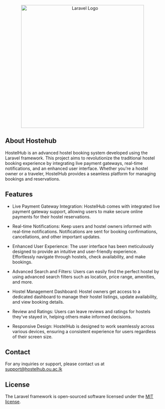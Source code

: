 <p align="center"><a href="https://laravel.com" target="_blank"><img src="https://ou.ac.lk/wp-content/uploads/2021/07/cropped-New-Logo-3.png" width="400" alt="Laravel Logo"></a></p>


## About Hostehub

HostelHub is an advanced hostel booking system developed using the Laravel framework. This project aims to revolutionize the traditional hostel booking experience by integrating live payment gateways, real-time notifications, and an enhanced user interface. Whether you're a hostel owner or a traveler, HostelHub provides a seamless platform for managing bookings and reservations.


## Features

- Live Payment Gateway Integration: HostelHub comes with integrated live payment gateway support, allowing users to make secure online payments for their hostel reservations.

- Real-time Notifications: Keep users and hostel owners informed with real-time notifications. Notifications are sent for booking confirmations, cancellations, and other important updates.

- Enhanced User Experience: The user interface has been meticulously designed to provide an intuitive and user-friendly experience. Effortlessly navigate through hostels, check availability, and make bookings.

- Advanced Search and Filters: Users can easily find the perfect hostel by using advanced search filters such as location, price range, amenities, and more.

- Hostel Management Dashboard: Hostel owners get access to a dedicated dashboard to manage their hostel listings, update availability, and view booking details.

- Review and Ratings: Users can leave reviews and ratings for hostels they've stayed in, helping others make informed decisions.

- Responsive Design: HostelHub is designed to work seamlessly across various devices, ensuring a consistent experience for users regardless of their screen size.

## Contact
For any inquiries or support, please contact us at support@hostelhub.ou.ac.lk

## License

The Laravel framework is open-sourced software licensed under the [MIT license](https://opensource.org/licenses/MIT).
